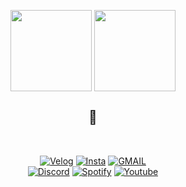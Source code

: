    <p align="center">
   </p>
   
<p align="center">
<img height="130em" src="https://github-readme-stats.vercel.app/api?username=devjaepal&show_icons=true" align = "center"/>
<img height="130em" src="https://github-readme-stats.vercel.app/api/top-langs?username=devjaepal&show_icons=true&locale=en&layout=compact&hide=jupyter%20notebook" align = "center"/>
</p>

  
<h2 align="center">🦉</h2>

<br>

<p align="center"> 
   <a href="https://velog.io/@jaepal"><img alt="Velog" src ="https://img.shields.io/badge/Velog-20C997.svg?&style=for-the-badge&logo=Velog&logoColor=white"/></a>
  <a href="https://www.instagram.com/jaechane/"><img alt="Insta" src ="https://img.shields.io/badge/Instagram-E4405F.svg?&style=for-the-badge&logo=Instagram&logoColor=white"/></a>
  <a href="mailto:wocks3254@gmail.com" target="blank"><img alt="GMAIL" src ="https://img.shields.io/badge/Gmail-EA4335.svg?&style=for-the-badge&logo=Gmail&logoColor=white"/></a><br>
    <a href="https://discordapp.com/users/983762984620945459"><img alt="Discord" src ="https://img.shields.io/badge/discord-000000.svg?&style=for-the-badge&logo=Discord&logoColor=white"/></a>
  <a href="https://open.spotify.com/user/315akziob73jvy6udr4gibs52khu"><img alt="Spotify" src ="https://img.shields.io/badge/Spotify-1DB954.svg?&style=for-the-badge&logo=Spotify&logoColor=white"/></a>
   <a href="https://www.youtube.com/channel/UCZfp2GI6PfR7-6pn4OlqlPA"><img alt="Youtube" src ="https://img.shields.io/badge/Youtube-FF0000.svg?&style=for-the-badge&logo=Youtube&logoColor=white"/></a>
</p>
